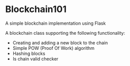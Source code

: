 # Blockchain101
A simple blockchain implementation using Flask

A blockchain class supporting the following functionality:
 - Creating and adding a new block to the chain
 - Simple POW (Proof Of Work) algorithm
 - Hashing blocks
 - Is chain valid checker
